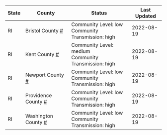 State | County | Status | Last Updated
--- | --- | --- | --- 
RI | Bristol County <a href="#bristol_county">#</a> | <a name="bristol_county"></a>Community Level: low<br/>Community Transmission: high | 2022-08-19
RI | Kent County <a href="#kent_county">#</a> | <a name="kent_county"></a>Community Level: medium<br/>Community Transmission: high | 2022-08-19
RI | Newport County <a href="#newport_county">#</a> | <a name="newport_county"></a>Community Level: low<br/>Community Transmission: high | 2022-08-19
RI | Providence County <a href="#providence_county">#</a> | <a name="providence_county"></a>Community Level: low<br/>Community Transmission: high | 2022-08-19
RI | Washington County <a href="#washington_county">#</a> | <a name="washington_county"></a>Community Level: low<br/>Community Transmission: high | 2022-08-19
